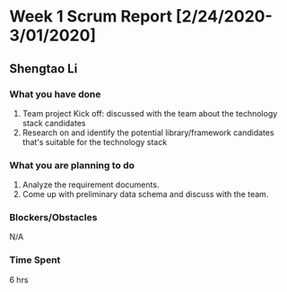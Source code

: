 # Week 1 Scrum Report [2/24/2020-3/01/2020]

## Shengtao Li

### What you have done
1. Team project Kick off: discussed with the team about the technology stack candidates
2. Research on and identify the potential library/framework candidates that's suitable for the technology stack
### What you are planning to do
1. Analyze the requirement documents.
2. Come up with preliminary data schema and discuss with the team.
### Blockers/Obstacles
N/A

### Time Spent
6 hrs